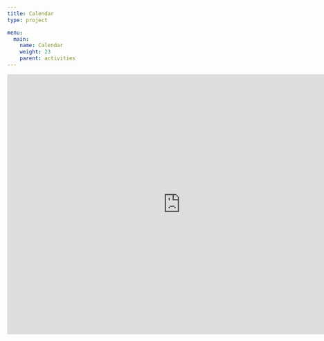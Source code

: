 ```yaml
---
title: Calendar
type: project

menu:
  main:
    name: Calendar
    weight: 23
    parent: activities
---
```

<iframe src="https://calendar.google.com/calendar/b/2/embed?height=600&amp;wkst=2&amp;bgcolor=%23B39DDB&amp;ctz=America%2FNew_York&amp;src=ODk2Z3F2dDA0cGVqYXVmanRqaHJwNHQ0aTRAZ3JvdXAuY2FsZW5kYXIuZ29vZ2xlLmNvbQ&amp;color=%233F51B5&amp;title=ACM%20%26%20ACM-W%20Calendar&amp;showTz=0&amp;showPrint=0&amp;mode=MONTH" style="border-width:0" width="800" height="600" frameborder="0" scrolling="no"></iframe>
